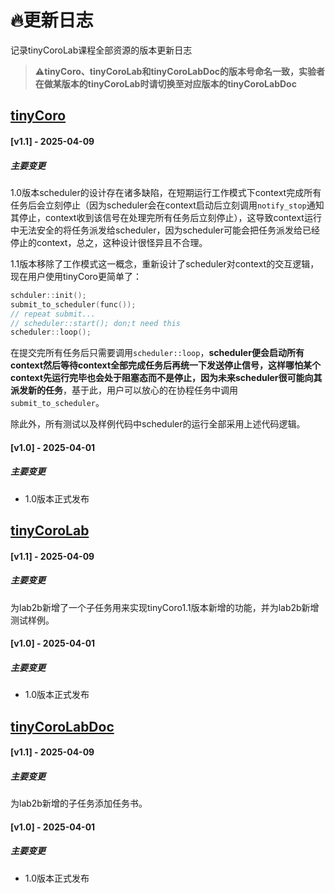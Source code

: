 # 🔥更新日志

记录tinyCoroLab课程全部资源的版本更新日志

> **⚠️tinyCoro、tinyCoroLab和tinyCoroLabDoc的版本号命名一致，实验者在做某版本的tinyCoroLab时请切换至对应版本的tinyCoroLabDoc**

<!-- # 更新日志

## [1.0.0] - 2024-06-15
### 新增功能
- 添加了用户认证功能，支持登录和注册。
- 引入了新的 API 接口，用于数据查询和管理。
- 增加了多语言支持，用户可以选择不同的语言界面。

### 修复问题
- 修复了登录页面在某些浏览器下显示不正确的问题。
- 修复了数据同步时可能出现的死锁问题。
- 修复了用户在上传大文件时的性能问题。

### 性能改进
- 优化了数据库查询，提升了数据加载速度。
- 压缩了静态资源文件，减少了页面加载时间。
- 优化了服务器配置，提升了整体响应速度。

### 其他变更
- 更新了项目文档，增加了新的使用指南和示例。
- 调整了用户界面，提升了用户体验。
- 增加了新的测试用例，确保代码质量。 -->
## [tinyCoro](https://github.com/sakurs2/tinyCoro)

#### [v1.1] - 2025-04-09

##### 主要变更

1.0版本scheduler的设计存在诸多缺陷，在短期运行工作模式下context完成所有任务后会立刻停止（因为scheduler会在context启动后立刻调用`notify_stop`通知其停止，context收到该信号在处理完所有任务后立刻停止），这导致context运行中无法安全的将任务派发给scheduler，因为scheduler可能会把任务派发给已经停止的context，总之，这种设计很怪异且不合理。

1.1版本移除了工作模式这一概念，重新设计了scheduler对context的交互逻辑，现在用户使用tinyCoro更简单了：

```cpp
schduler::init();
submit_to_scheduler(func());
// repeat submit...
// scheduler::start(); don;t need this
scheduler::loop();
```

在提交完所有任务后只需要调用`scheduler::loop`，**scheduler便会启动所有context然后等待context全部完成任务后再统一下发送停止信号，这样哪怕某个context先运行完毕也会处于阻塞态而不是停止，因为未来scheduler很可能向其派发新的任务**，基于此，用户可以放心的在协程任务中调用`submit_to_scheduler`。

除此外，所有测试以及样例代码中scheduler的运行全部采用上述代码逻辑。

#### [v1.0] - 2025-04-01

##### 主要变更

- 1.0版本正式发布

## [tinyCoroLab](https://github.com/sakurs2/tinyCoroLab)

#### [v1.1] - 2025-04-09

##### 主要变更

为lab2b新增了一个子任务用来实现tinyCoro1.1版本新增的功能，并为lab2b新增测试样例。

#### [v1.0] - 2025-04-01

##### 主要变更

- 1.0版本正式发布

## [tinyCoroLabDoc](https://github.com/sakurs2/tinyCoroLabDoc)

#### [v1.1] - 2025-04-09

##### 主要变更

为lab2b新增的子任务添加任务书。

#### [v1.0] - 2025-04-01

##### 主要变更

- 1.0版本正式发布
